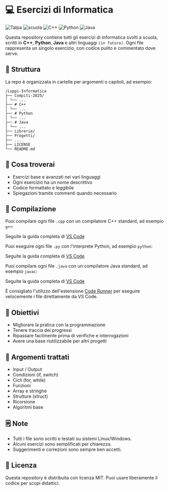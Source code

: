 # 💻 Esercizi di Informatica

![Talpa](https://img.shields.io/badge/Talpa-🐾%20online-green)
![scuola](https://img.shields.io/badge/scuola-IIS%20F.Corni-red)
![C++](https://img.shields.io/badge/language-C%2B%2B-blue?logo=c%2B%2B&logoColor=white)
![Python](https://img.shields.io/badge/language-Python-3776AB?logo=python&logoColor=white)
![Java](https://img.shields.io/badge/language-Java-007396?logo=openjdk&logoColor=white)

Questa repository contiene tutti gli esercizi di informatica svolti a scuola, scritti in **C++**, **Python**, **Java** e altri linguaggi `(in futuro)`. Ogni file rappresenta un singolo esercizio, con codice pulito e commentato dove serve.

## 📂 Struttura

La repo è organizzata in cartelle per argomenti o capitoli, ad esempio:

```
/Luppi-Informatica
├── Compiti-2025/
│ └── ...
├── # C++
│ └── ...
├── # Python
│ └── ...
├── # Java
│ └── ...
├── Librerie/
├── Progetti/
├── ...
├── LICENSE
└── README.md
```

## 🧠 Cosa troverai

- Esercizi base e avanzati nei vari linguaggi
- Ogni esercizio ha un nome descrittivo
- Codice formattato e leggibile
- Spiegazioni tramite commenti quando necessario

## 🚀 Compilazione

Puoi compilare ogni file `.cpp` con un compilatore C++ standard, ad esempio `g++`:

Seguite la guida completa di [VS Code](https://code.visualstudio.com/docs/cpp/config-mingw)

Puoi eseguire ogni file `.py` con l'interprete Python, ad esempio `python`:

Seguite la guida completa di [VS Code](https://code.visualstudio.com/docs/python/python-quick-start)

Puoi compilare ogni file `.java` con un compilatore Java standard, ad esempio `javac`:

Seguite la guida completa di [VS Code](https://code.visualstudio.com/docs/java/java-tutorial)

È consigliato l'utilizzo dell'estensione [Code Runner](https://marketplace.visualstudio.com/items?itemName=formulahendry.code-runner) per eseguire velocemente i file direttamente da VS Code.

## 📌 Obiettivi

- Migliorare la pratica con la programmazione
- Tenere traccia dei progressi
- Ripassare facilmente prima di verifiche e interrogazioni
- Avere una base riutilizzabile per altri progetti

## 📖 Argomenti trattati

- Input / Output
- Condizioni (if, switch)
- Cicli (for, while)
- Funzioni
- Array e stringhe
- Strutture (struct)
- Ricorsione
- Algoritmi base

## 🗒️ Note

- Tutti i file sono scritti e testati su sistemi Linux/Windows.
- Alcuni esercizi sono semplificati per chiarezza.
- Suggerimenti e correzioni sono sempre ben accetti.

## 📎 Licenza

Questa repository è distribuita con licenza MIT. Puoi usare liberamente il codice per scopi didattici.
